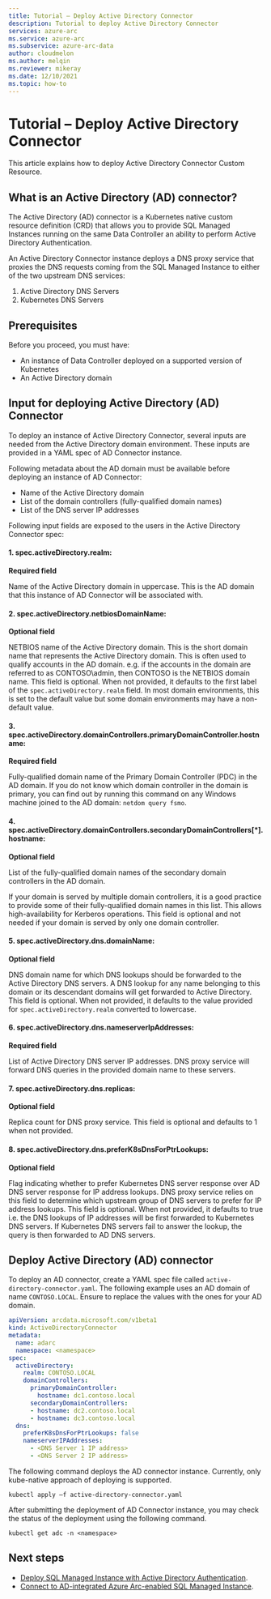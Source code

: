 ```yaml
---
title: Tutorial – Deploy Active Directory Connector
description: Tutorial to deploy Active Directory Connector
services: azure-arc
ms.service: azure-arc
ms.subservice: azure-arc-data
author: cloudmelon
ms.author: melqin
ms.reviewer: mikeray
ms.date: 12/10/2021
ms.topic: how-to
---
```



# Tutorial – Deploy Active Directory Connector

This article explains how to deploy Active Directory Connector Custom Resource.

## What is an Active Directory (AD) connector?

The Active Directory (AD) connector is a Kubernetes native custom resource definition (CRD) that allows you to provide 
SQL Managed Instances running on the same Data Controller an ability to perform Active Directory Authentication.

An Active Directory Connector instance deploys a DNS proxy service that proxies the DNS requests
coming from the SQL Managed Instance to either of the two upstream DNS services:
1. Active Directory DNS Servers
2. Kubernetes DNS Servers

## Prerequisites

Before you proceed, you must have:

* An instance of Data Controller deployed on a supported version of Kubernetes
* An Active Directory domain

## Input for deploying Active Directory (AD) Connector

To deploy an instance of Active Directory Connector, several inputs are needed from the Active Directory domain environment.
These inputs are provided in a YAML spec of AD Connector instance.

Following metadata about the AD domain must be available before deploying an instance of AD Connector:
* Name of the Active Directory domain
* List of the domain controllers (fully-qualified domain names)
* List of the DNS server IP addresses

Following input fields are exposed to the users in the Active Directory Connector spec:

#### 1. spec.activeDirectory.realm:
**Required field**

Name of the Active Directory domain in uppercase. This is the AD domain that this instance of AD Connector will be associated with.

#### 2. spec.activeDirectory.netbiosDomainName:
**Optional field**

NETBIOS name of the Active Directory domain. This is the short domain name that represents the Active Directory domain.
This is often used to qualify accounts in the AD domain. e.g. if the accounts in the domain are referred to as CONTOSO\admin, then CONTOSO is the NETBIOS domain name.
This field is optional. When not provided, it defaults to the first label of the `spec.activeDirectory.realm` field.
In most domain environments, this is set to the default value but some domain environments may have a non-default value.

#### 3. spec.activeDirectory.domainControllers.primaryDomainController.hostname:
**Required field**

Fully-qualified domain name of the Primary Domain Controller (PDC) in the AD domain.
If you do not know which domain controller in the domain is primary, you can find out by running this command on any Windows machine joined to the AD domain: `netdom query fsmo`.

#### 4. spec.activeDirectory.domainControllers.secondaryDomainControllers[*].hostname: 
**Optional field**

List of the fully-qualified domain names of the secondary domain controllers in the AD domain.

If your domain is served by multiple domain controllers, it is a good practice to provide some of their fully-qualified domain names in this list. This allows high-availability for Kerberos operations.
This field is optional and not needed if your domain is served by only one domain controller.

#### 5. spec.activeDirectory.dns.domainName: 
**Optional field**

DNS domain name for which DNS lookups should be forwarded to the Active Directory DNS servers.
A DNS lookup for any name belonging to this domain or its descendant domains will get forwarded to Active Directory.
This field is optional. When not provided, it defaults to the value provided for `spec.activeDirectory.realm` converted to lowercase.

#### 6. spec.activeDirectory.dns.nameserverIpAddresses:
**Required field**

List of Active Directory DNS server IP addresses. DNS proxy service will forward DNS queries in the provided domain name to these servers.

#### 7. spec.activeDirectory.dns.replicas: 
**Optional field**

Replica count for DNS proxy service. This field is optional and defaults to 1 when not provided.

#### 8. spec.activeDirectory.dns.preferK8sDnsForPtrLookups:
**Optional field**

Flag indicating whether to prefer Kubernetes DNS server response over AD DNS server response for IP address lookups.
DNS proxy service relies on this field to determine which upstream group of DNS servers to prefer for IP address lookups.
This field is optional. When not provided, it defaults to true i.e. the DNS lookups of IP addresses will be first forwarded to Kubernetes DNS servers.
If Kubernetes DNS servers fail to answer the lookup, the query is then forwarded to AD DNS servers.


## Deploy Active Directory (AD) connector
To deploy an AD connector, create a YAML spec file called `active-directory-connector.yaml`.
The following example uses an AD domain of name `CONTOSO.LOCAL`. Ensure to replace the values with the ones for your AD domain.

```yaml
apiVersion: arcdata.microsoft.com/v1beta1
kind: ActiveDirectoryConnector
metadata:
  name: adarc
  namespace: <namespace>
spec:
  activeDirectory:
    realm: CONTOSO.LOCAL
    domainControllers:
      primaryDomainController:
        hostname: dc1.contoso.local
      secondaryDomainControllers:
      - hostname: dc2.contoso.local
      - hostname: dc3.contoso.local
  dns:
    preferK8sDnsForPtrLookups: false
    nameserverIPAddresses:
      - <DNS Server 1 IP address>
      - <DNS Server 2 IP address>
```

The following command deploys the AD connector instance. Currently, only kube-native approach of deploying is supported.

```console
kubectl apply –f active-directory-connector.yaml
```

After submitting the deployment of AD Connector instance, you may check the status of the deployment using the following command.

```console
kubectl get adc -n <namespace>
```

## Next steps

* [Deploy SQL Managed Instance with Active Directory Authentication](deploy-active-directory-sqlmi.md).
* [Connect to AD-integrated Azure Arc-enabled SQL Managed Instance](connect-active-directory-sqlmi.md).


